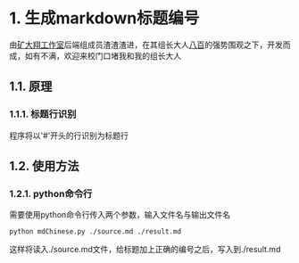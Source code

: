# 1. 生成markdown标题编号

由[矿大翔工作室](https://github.com/cumtflyingstudio)后端组成员渣渣渣进，在其组长大人[八百](https://github.com/eightHundreds)的强势围观之下，开发而成，如有不满，欢迎来校门口堵我和我的组长大人

## 1.1. 原理

### 1.1.1. 标题行识别

程序将以'#'开头的行识别为标题行

## 1.2. 使用方法

### 1.2.1. python命令行

需要使用python命令行传入两个参数，输入文件名与输出文件名

```
python mdChinese.py ./source.md ./result.md
```

这样将读入./source.md文件，给标题加上正确的编号之后，写入到./result.md
